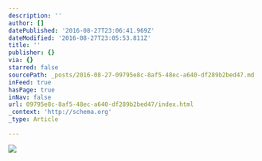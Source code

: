 ```yaml
---
description: ''
author: []
datePublished: '2016-08-27T23:06:41.969Z'
dateModified: '2016-08-27T23:05:53.811Z'
title: ''
publisher: {}
via: {}
starred: false
sourcePath: _posts/2016-08-27-09795e8c-8af5-48ec-a640-df289b2bed47.md
inFeed: true
hasPage: true
inNav: false
url: 09795e8c-8af5-48ec-a640-df289b2bed47/index.html
_context: 'http://schema.org'
_type: Article

---
```

![](https://the-grid-user-content.s3-us-west-2.amazonaws.com/3ae64ed3-ee42-4419-bc8e-f4ba84cd9997.jpg)